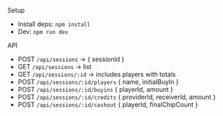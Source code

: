 Setup

- Install deps: `npm install`
- Dev: `npm run dev`

API

- POST `/api/sessions` → { sessionId }
- GET `/api/sessions` → list
- GET `/api/sessions/:id` → includes players with totals
- POST `/api/sessions/:id/players` { name, initialBuyIn }
- POST `/api/sessions/:id/buyins` { playerId, amount }
- POST `/api/sessions/:id/credits` { providerId, receiverId, amount }
- POST `/api/sessions/:id/cashout` { playerId, finalChipCount }

